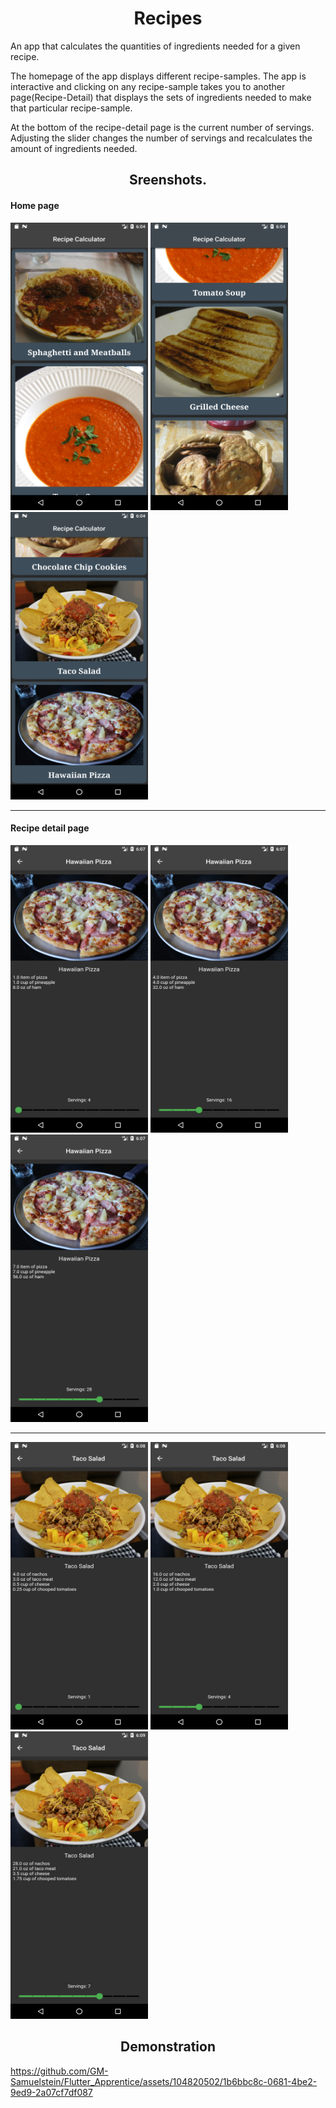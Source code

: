 <h1 align="center">Recipes</h1>
<p>An app that calculates the quantities of ingredients needed for a given recipe.</p>

<p>The homepage of the app displays different recipe-samples. The app is interactive and clicking on any recipe-sample takes you to another page(Recipe-Detail) that displays the sets of ingredients needed to make that particular recipe-sample.</p>

<p>At the bottom of the recipe-detail page is the current number of servings. Adjusting the slider changes the number of servings and recalculates the amount of ingredients needed.</p>

<h2 align="center">Sreenshots.</h2>

<h4>Home page</h4>
<div>
<img src="assets/screenshots/homepage1.png" width=220 height=460 />
<img src="assets/screenshots/homepage2.png" width=220 height=460 />
<img src="assets/screenshots/homepage3.png" width=220 height=460 />
</div>

<hr />
<h4>Recipe detail page</h4>
<div>
<img src="assets/screenshots/recipedetail1.png" width=220 height=460 />
<img src="assets/screenshots/recipedetail2.png" width=220 height=460 />
<img src="assets/screenshots/recipedetail3.png" width=220 height=460 />
</div>
<hr />
<div>
<img src="assets/screenshots/recipedetail4.png" width=220 height=460 />
<img src="assets/screenshots/recipedetail5.png" width=220 height=460 />
<img src="assets/screenshots/recipedetail6.png" width=220 height=460 />
</div>

<h2 align="center">Demonstration</h2>

https://github.com/GM-Samuelstein/Flutter_Apprentice/assets/104820502/1b6bbc8c-0681-4be2-9ed9-2a07cf7df087

